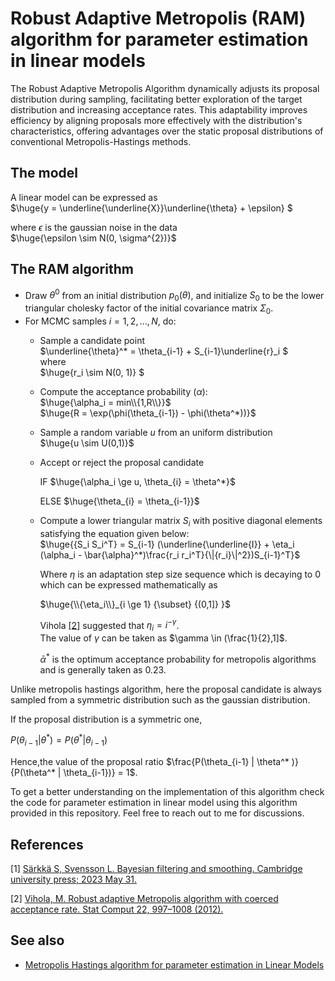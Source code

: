 
# Robust Adaptive Metropolis (RAM) algorithm for parameter estimation in linear models

The Robust Adaptive Metropolis Algorithm dynamically adjusts its proposal distribution during sampling, facilitating better exploration of the target distribution and increasing acceptance rates. This adaptability improves efficiency by aligning proposals more effectively with the distribution's characteristics, offering advantages over the static proposal distributions of conventional Metropolis-Hastings methods.

## The model
A linear model can be expressed as\
$\huge{y = \underline{\underline{X}}\underline{\theta} + \epsilon} $

where $\epsilon$ is the gaussian noise in the data\
$\huge{\epsilon \sim N(0, \sigma^{2})}$ 

## The RAM algorithm

* Draw $\theta^{0}$ from an initial distribution $p_0(\theta)$, and initialize $S_0$ to be the lower triangular cholesky factor of the initial covariance matrix $\Sigma_0$.
* For MCMC samples $i = 1, 2, \ldots, N$, do:
    * Sample a candidate point\
      $\underline{\theta}^* = \theta_{i-1} + S_{i-1}\underline{r}_i $\
      where\
      $\huge{r_i \sim N(0, 1)} $ 
    * Compute the acceptance probability $(\alpha)$:\
      $\huge{\alpha_i = min\\{1,R\\}}$\
      $\huge{R = \exp(\phi(\theta_{i-1}) - \phi(\theta^*))}$
    * Sample a random variable $u$ from an uniform distribution\
      $\huge{u \sim U(0,1)}$

    * Accept or reject the proposal candidate
      
      IF $\huge{\alpha_i \ge u, \theta_{i} = \theta^*}$
      
      ELSE $\huge{\theta_{i} = \theta_{i-1}}$
      
    * Compute a lower triangular matrix $S_i$ with positive diagonal elements satisfying the equation given below:\
      $\huge{{S_i S_i^T} = S_{i-1} (\underline{\underline{I}} + \eta_i (\alpha_i - \bar{\alpha}^*)\frac{r_i r_i^T}{\|{r_i}\|^2})S_{i-1}^T}$
      
      Where $\eta$ is an adaptation step size sequence which is decaying to $0$ which can be expressed mathematically as
      
      $\huge{\\{\eta_i\\}_{i \ge 1} {\subset} {(0,1]} }$
      
      Vihola [[2]](https://github.com/debrup-sarkar/Robust-Adaptive-Metropolis-algorithm-for-parameter-estimation-in-linear-models#references) suggested that $\eta_i = i^{-\gamma}$.\
      The value of $\gamma$ can be taken as $\gamma \in (\frac{1}{2},1]$.

      $\bar{\alpha}^*$ is the optimum acceptance probability for metropolis algorithms and is generally taken as $0.23$.

Unlike metropolis hastings algorithm, here the proposal candidate is always sampled from a symmetric distribution such as the gaussian distribution.

If the proposal distribution is a symmetric one,

$P(\theta_{i-1} | \theta^* ) = P(\theta^* | \theta_{i-1})$

Hence,the value of the proposal ratio $\frac{P(\theta_{i-1} | \theta^* )}{P(\theta^* | \theta_{i-1})} = 1$.

To get a better understanding on the implementation of this algorithm check the code for parameter estimation in linear model using this algorithm provided in this repository. Feel free to reach out to me for discussions. 
      
      
       
      


## References

[1] [Särkkä S, Svensson L. Bayesian filtering and smoothing. Cambridge university press; 2023 May 31.](https://books.google.co.in/books?hl=en&lr=&id=utXBEAAAQBAJ&oi=fnd&pg=PP1&dq=bayesian+filtering+and+smoothing&ots=GX-dLQ7sTN&sig=aZTp8fQkWR6yzu1NrCQUvIWnYeA&redir_esc=y#v=onepage&q=bayesian%20filtering%20and%20smoothing&f=false) 

[2] [Vihola, M. Robust adaptive Metropolis algorithm with coerced acceptance rate. Stat Comput 22, 997–1008 (2012).](https://doi.org/10.1007/s11222-011-9269-5)

## See also
- [Metropolis Hastings algorithm for parameter estimation in Linear Models](https://github.com/debrup-sarkar/Metropolis-Hastings-algorithm-for-parameter-estimation-in-linear-models/blob/main/README.md)
